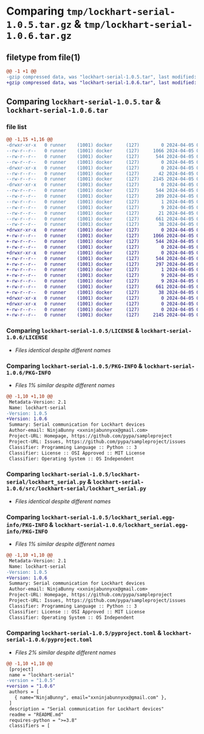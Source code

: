 # Comparing `tmp/lockhart-serial-1.0.5.tar.gz` & `tmp/lockhart-serial-1.0.6.tar.gz`

## filetype from file(1)

```diff
@@ -1 +1 @@
-gzip compressed data, was "lockhart-serial-1.0.5.tar", last modified: Fri Apr  5 02:55:40 2024, max compression
+gzip compressed data, was "lockhart-serial-1.0.6.tar", last modified: Fri Apr  5 03:00:37 2024, max compression
```

## Comparing `lockhart-serial-1.0.5.tar` & `lockhart-serial-1.0.6.tar`

### file list

```diff
@@ -1,15 +1,16 @@
-drwxr-xr-x   0 runner    (1001) docker     (127)        0 2024-04-05 02:55:40.610452 lockhart-serial-1.0.5/
--rw-r--r--   0 runner    (1001) docker     (127)     1066 2024-04-05 02:55:35.000000 lockhart-serial-1.0.5/LICENSE
--rw-r--r--   0 runner    (1001) docker     (127)      544 2024-04-05 02:55:40.610452 lockhart-serial-1.0.5/PKG-INFO
--rw-r--r--   0 runner    (1001) docker     (127)        0 2024-04-05 02:55:35.000000 lockhart-serial-1.0.5/README.md
-drwxr-xr-x   0 runner    (1001) docker     (127)        0 2024-04-05 02:55:40.610452 lockhart-serial-1.0.5/lockhart-serial/
--rw-r--r--   0 runner    (1001) docker     (127)       42 2024-04-05 02:55:35.000000 lockhart-serial-1.0.5/lockhart-serial/__init__.py
--rw-r--r--   0 runner    (1001) docker     (127)     2145 2024-04-05 02:55:35.000000 lockhart-serial-1.0.5/lockhart-serial/lockhart_serial.py
-drwxr-xr-x   0 runner    (1001) docker     (127)        0 2024-04-05 02:55:40.610452 lockhart-serial-1.0.5/lockhart_serial.egg-info/
--rw-r--r--   0 runner    (1001) docker     (127)      544 2024-04-05 02:55:40.000000 lockhart-serial-1.0.5/lockhart_serial.egg-info/PKG-INFO
--rw-r--r--   0 runner    (1001) docker     (127)      289 2024-04-05 02:55:40.000000 lockhart-serial-1.0.5/lockhart_serial.egg-info/SOURCES.txt
--rw-r--r--   0 runner    (1001) docker     (127)        1 2024-04-05 02:55:40.000000 lockhart-serial-1.0.5/lockhart_serial.egg-info/dependency_links.txt
--rw-r--r--   0 runner    (1001) docker     (127)        9 2024-04-05 02:55:40.000000 lockhart-serial-1.0.5/lockhart_serial.egg-info/requires.txt
--rw-r--r--   0 runner    (1001) docker     (127)       21 2024-04-05 02:55:40.000000 lockhart-serial-1.0.5/lockhart_serial.egg-info/top_level.txt
--rw-r--r--   0 runner    (1001) docker     (127)      661 2024-04-05 02:55:35.000000 lockhart-serial-1.0.5/pyproject.toml
--rw-r--r--   0 runner    (1001) docker     (127)       38 2024-04-05 02:55:40.610452 lockhart-serial-1.0.5/setup.cfg
+drwxr-xr-x   0 runner    (1001) docker     (127)        0 2024-04-05 03:00:37.785166 lockhart-serial-1.0.6/
+-rw-r--r--   0 runner    (1001) docker     (127)     1066 2024-04-05 03:00:31.000000 lockhart-serial-1.0.6/LICENSE
+-rw-r--r--   0 runner    (1001) docker     (127)      544 2024-04-05 03:00:37.785166 lockhart-serial-1.0.6/PKG-INFO
+-rw-r--r--   0 runner    (1001) docker     (127)        0 2024-04-05 03:00:31.000000 lockhart-serial-1.0.6/README.md
+drwxr-xr-x   0 runner    (1001) docker     (127)        0 2024-04-05 03:00:37.785166 lockhart-serial-1.0.6/lockhart_serial.egg-info/
+-rw-r--r--   0 runner    (1001) docker     (127)      544 2024-04-05 03:00:37.000000 lockhart-serial-1.0.6/lockhart_serial.egg-info/PKG-INFO
+-rw-r--r--   0 runner    (1001) docker     (127)      297 2024-04-05 03:00:37.000000 lockhart-serial-1.0.6/lockhart_serial.egg-info/SOURCES.txt
+-rw-r--r--   0 runner    (1001) docker     (127)        1 2024-04-05 03:00:37.000000 lockhart-serial-1.0.6/lockhart_serial.egg-info/dependency_links.txt
+-rw-r--r--   0 runner    (1001) docker     (127)        9 2024-04-05 03:00:37.000000 lockhart-serial-1.0.6/lockhart_serial.egg-info/requires.txt
+-rw-r--r--   0 runner    (1001) docker     (127)        9 2024-04-05 03:00:37.000000 lockhart-serial-1.0.6/lockhart_serial.egg-info/top_level.txt
+-rw-r--r--   0 runner    (1001) docker     (127)      661 2024-04-05 03:00:31.000000 lockhart-serial-1.0.6/pyproject.toml
+-rw-r--r--   0 runner    (1001) docker     (127)       38 2024-04-05 03:00:37.785166 lockhart-serial-1.0.6/setup.cfg
+drwxr-xr-x   0 runner    (1001) docker     (127)        0 2024-04-05 03:00:37.781165 lockhart-serial-1.0.6/src/
+drwxr-xr-x   0 runner    (1001) docker     (127)        0 2024-04-05 03:00:37.781165 lockhart-serial-1.0.6/src/lockhart-serial/
+-rw-r--r--   0 runner    (1001) docker     (127)        0 2024-04-05 03:00:31.000000 lockhart-serial-1.0.6/src/lockhart-serial/__init__.py
+-rw-r--r--   0 runner    (1001) docker     (127)     2145 2024-04-05 03:00:31.000000 lockhart-serial-1.0.6/src/lockhart-serial/lockhart_serial.py
```

### Comparing `lockhart-serial-1.0.5/LICENSE` & `lockhart-serial-1.0.6/LICENSE`

 * *Files identical despite different names*

### Comparing `lockhart-serial-1.0.5/PKG-INFO` & `lockhart-serial-1.0.6/PKG-INFO`

 * *Files 1% similar despite different names*

```diff
@@ -1,10 +1,10 @@
 Metadata-Version: 2.1
 Name: lockhart-serial
-Version: 1.0.5
+Version: 1.0.6
 Summary: Serial communication for Lockhart devices
 Author-email: NinjaBunny <xxninjabunnyxx@gmail.com>
 Project-URL: Homepage, https://github.com/pypa/sampleproject
 Project-URL: Issues, https://github.com/pypa/sampleproject/issues
 Classifier: Programming Language :: Python :: 3
 Classifier: License :: OSI Approved :: MIT License
 Classifier: Operating System :: OS Independent
```

### Comparing `lockhart-serial-1.0.5/lockhart-serial/lockhart_serial.py` & `lockhart-serial-1.0.6/src/lockhart-serial/lockhart_serial.py`

 * *Files identical despite different names*

### Comparing `lockhart-serial-1.0.5/lockhart_serial.egg-info/PKG-INFO` & `lockhart-serial-1.0.6/lockhart_serial.egg-info/PKG-INFO`

 * *Files 1% similar despite different names*

```diff
@@ -1,10 +1,10 @@
 Metadata-Version: 2.1
 Name: lockhart-serial
-Version: 1.0.5
+Version: 1.0.6
 Summary: Serial communication for Lockhart devices
 Author-email: NinjaBunny <xxninjabunnyxx@gmail.com>
 Project-URL: Homepage, https://github.com/pypa/sampleproject
 Project-URL: Issues, https://github.com/pypa/sampleproject/issues
 Classifier: Programming Language :: Python :: 3
 Classifier: License :: OSI Approved :: MIT License
 Classifier: Operating System :: OS Independent
```

### Comparing `lockhart-serial-1.0.5/pyproject.toml` & `lockhart-serial-1.0.6/pyproject.toml`

 * *Files 2% similar despite different names*

```diff
@@ -1,10 +1,10 @@
 [project]
 name = "lockhart-serial"
-version = "1.0.5"
+version = "1.0.6"
 authors = [
   { name="NinjaBunny", email="xxninjabunnyxx@gmail.com" },
 ]
 description = "Serial communication for Lockhart devices"
 readme = "README.md"
 requires-python = ">=3.8"
 classifiers = [
```

